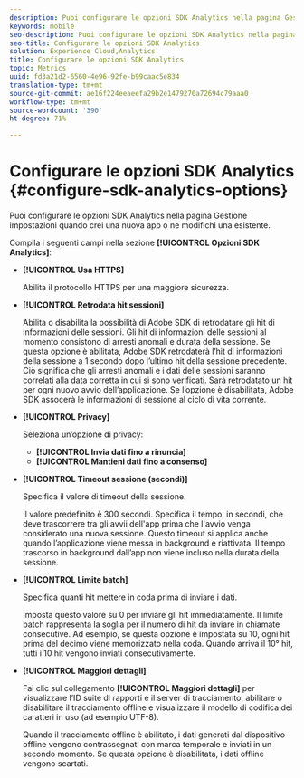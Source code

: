 ```yaml
---
description: Puoi configurare le opzioni SDK Analytics nella pagina Gestione impostazioni quando crei una nuova app o ne modifichi una esistente.
keywords: mobile
seo-description: Puoi configurare le opzioni SDK Analytics nella pagina Gestione impostazioni quando crei una nuova app o ne modifichi una esistente.
seo-title: Configurare le opzioni SDK Analytics
solution: Experience Cloud,Analytics
title: Configurare le opzioni SDK Analytics
topic: Metrics
uuid: fd3a21d2-6560-4e96-92fe-b99caac5e834
translation-type: tm+mt
source-git-commit: ae16f224eeaeefa29b2e1479270a72694c79aaa0
workflow-type: tm+mt
source-wordcount: '390'
ht-degree: 71%

---
```



# Configurare le opzioni SDK Analytics {#configure-sdk-analytics-options}

Puoi configurare le opzioni SDK Analytics nella pagina Gestione impostazioni quando crei una nuova app o ne modifichi una esistente.

Compila i seguenti campi nella sezione **[!UICONTROL Opzioni SDK Analytics]**:

* **[!UICONTROL Usa HTTPS]**

   Abilita il protocollo HTTPS per una maggiore sicurezza.

* **[!UICONTROL Retrodata hit sessioni]**

   Abilita o disabilita la possibilità di Adobe SDK di retrodatare gli hit di informazioni delle sessioni. Gli hit di informazioni delle sessioni al momento consistono di arresti anomali e durata della sessione. Se questa opzione è abilitata, Adobe SDK retrodaterà l’hit di informazioni della sessione a 1 secondo dopo l’ultimo hit della sessione precedente. Ciò significa che gli arresti anomali e i dati delle sessioni saranno correlati alla data corretta in cui si sono verificati. Sarà retrodatato un hit per ogni nuovo avvio dell’applicazione. Se l’opzione è disabilitata, Adobe SDK assocerà le informazioni di sessione al ciclo di vita corrente.

* **[!UICONTROL Privacy]**

   Seleziona un’opzione di privacy:

   * **[!UICONTROL Invia dati fino a rinuncia]**
   * **[!UICONTROL Mantieni dati fino a consenso]**

* **[!UICONTROL Timeout sessione (secondi)]**

   Specifica il valore di timeout della sessione.

   Il valore predefinito è 300 secondi. Specifica il tempo, in secondi, che deve trascorrere tra gli avvii dell&#39;app prima che l&#39;avvio venga considerato una nuova sessione. Questo timeout si applica anche quando l’applicazione viene messa in background e riattivata. Il tempo trascorso in background dall’app non viene incluso nella durata della sessione.

* **[!UICONTROL Limite batch]**

   Specifica quanti hit mettere in coda prima di inviare i dati.

   Imposta questo valore su 0 per inviare gli hit immediatamente. Il limite batch rappresenta la soglia per il numero di hit da inviare in chiamate consecutive. Ad esempio, se questa opzione è impostata su 10, ogni hit prima del decimo viene memorizzato nella coda. Quando arriva il 10° hit, tutti i 10 hit vengono inviati consecutivamente.

* **[!UICONTROL Maggiori dettagli]**

   Fai clic sul collegamento **[!UICONTROL Maggiori dettagli]** per visualizzare l’ID suite di rapporti e il server di tracciamento, abilitare o disabilitare il tracciamento offline e visualizzare il modello di codifica dei caratteri in uso (ad esempio UTF-8).

   Quando il tracciamento offline è abilitato, i dati generati dal dispositivo offline vengono contrassegnati con marca temporale e inviati in un secondo momento. Se questa opzione è disabilitata, i dati offline vengono scartati.

